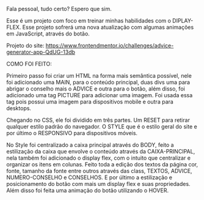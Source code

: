 Fala pessoal, tudo certo? Espero que sim.

Esse é um projeto com foco em treinar minhas habilidades com o DIPLAY-FLEX. Esse projeto sofrerá uma nova atualização com algumas animações em JavaScript, através do botão.

Projeto do site:  https://www.frontendmentor.io/challenges/advice-generator-app-QdUG-13db 

COMO FOI FEITO:

Primeiro passo foi criar um HTML na forma mais semântica possível, nele foi adicionado uma MAIN, para o conteúdo principal, duas divs uma para abrigar o conselho mais o ADVICE e outra para o botão, além disso, foi adicionado uma tag PICTURE para adicionar uma imagem. Foi usada essa tag pois possui uma imagem para dispositivos mobile e outra para desktops.

Chegando no CSS, ele foi dividido em três partes. Um RESET para retirar qualquer estilo padrão do navegador. O STYLE que é o estilo geral do site e por último o RESPONSIVO para dispositivos móveis.

No Style foi centralizado a caixa principal através do BODY, feito a estilização da caixa que envolve o conteúdo através da CAIXA-PRINCIPAL, nela também foi adicionado o display flex, com o intuito que centralizar e organizar os itens em colunas.  Feito toda a edição dos textos da página cor, fonte, tamanho da fonte entre outros através das class, TEXTOS, ADVICE, NUMERO-CONSELHO e CONSELHOS. E por último a estilização e posicionamento do botão com mais um display flex e suas propriedades. Além disso foi feita uma animação do botão utilizando o HOVER. 
